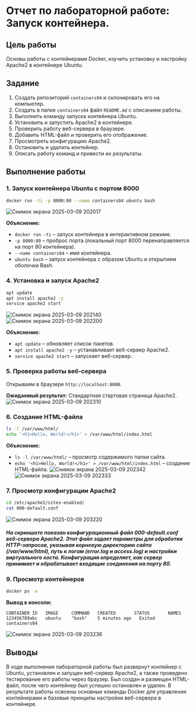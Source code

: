 # Отчет по лабораторной работе: Запуск контейнера.

## Цель работы
Основы работы с контейнерами Docker, изучить установку и настройку Apache2 в контейнере Ubuntu.

## Задание
1. Создать репозиторий `containers04` и склонировать его на компьютер.
2. Создать в папке `containers04` файл `README.md` с описанием работы.
3. Выполнить команду запуска контейнера Ubuntu.
4. Установить и запустить Apache2 в контейнере.
5. Проверить работу веб-сервера в браузере.
6. Добавить HTML-файл и проверить его отображение.
7. Просмотреть конфигурацию Apache2.
8. Остановить и удалить контейнер.
9. Описать работу команд и привести их результаты.

## Выполнение работы

### 1. Запуск контейнера Ubuntu с портом 8000
```sh
docker run -ti -p 8000:80 --name containers04 ubuntu bash
```
![Снимок экрана 2025-03-09 202017](https://github.com/user-attachments/assets/87958fb5-7a8c-4357-9917-0c09554a84b1)

**Объяснение:** 
- `docker run -ti` – запуск контейнера в интерактивном режиме.
- `-p 8000:80` – проброс порта (локальный порт 8000 перенаправляется на порт 80 контейнера).
- `--name containers04` – имя контейнера.
- `ubuntu bash` – запуск контейнера с образом Ubuntu и открытием оболочки Bash.

### 4. Установка и запуск Apache2
```sh
apt update
apt install apache2 -y
service apache2 start
```
![Снимок экрана 2025-03-09 202140](https://github.com/user-attachments/assets/fcb79149-c2f7-46de-ab0d-90853668d907)
![Снимок экрана 2025-03-09 202200](https://github.com/user-attachments/assets/2ac76c5a-b988-4c4b-b629-cf440aaa55d6)

**Объяснение:** 
- `apt update` – обновляет список пакетов.
- `apt install apache2 -y` – устанавливает веб-сервер Apache2.
- `service apache2 start` – запускает веб-сервер.

### 5. Проверка работы веб-сервера
Открываем в браузере `http://localhost:8000`.

**Ожидаемый результат:** Стандартная стартовая страница Apache2.
![Снимок экрана 2025-03-09 202310](https://github.com/user-attachments/assets/e5631b18-cfd9-4fc1-b58f-2273483729c5)


### 6. Создание HTML-файла
```sh
ls -l /var/www/html/
echo '<h1>Hello, World!</h1>' > /var/www/html/index.html
```
**Объяснение:**
- `ls -l /var/www/html/` – просмотр содержимого папки сайта.
- `echo '<h1>Hello, World!</h1>' > /var/www/html/index.html` – создание HTML-файла.
![Снимок экрана 2025-03-09 202342](https://github.com/user-attachments/assets/18626a8c-a3d7-4310-a712-d6ce56801196)
![Снимок экрана 2025-03-09 202333](https://github.com/user-attachments/assets/c705c4ad-1364-48af-85a3-70b4ddebbc9e)

### 7. Просмотр конфигурации Apache2
```sh
cd /etc/apache2/sites-enabled/
cat 000-default.conf
```
![Снимок экрана 2025-03-09 203220](https://github.com/user-attachments/assets/9b7e10c9-2a19-4e94-bd23-f07341ef63d7)
##### На скриншоте показан конфигурационный файл 000-default.conf веб-сервера Apache2. Этот файл задает параметры для обработки HTTP-запросов, указывая корневую директорию сайта (/var/www/html), путь к логам (error.log и access.log) и настройки виртуального хоста. Конфигурация определяет, как сервер принимает и обрабатывает входящие соединения на порту 80.

### 9. Просмотр контейнеров
```sh
docker ps -a
```

**Вывод в консоли:**
```
CONTAINER ID   IMAGE     COMMAND   CREATED       STATUS       NAMES
123456789abc   ubuntu    "bash"    5 minutes ago   Exited       containers04
```
![Снимок экрана 2025-03-09 203236](https://github.com/user-attachments/assets/9e9e770d-682c-4a1b-9528-9eedfd0ab746)


## Выводы
В ходе выполнения лабораторной работы был развернут контейнер с Ubuntu, установлен и запущен веб-сервер Apache2, а также проведено тестирование его работы через браузер. Был создан и размещен HTML-файл, после чего контейнер был успешно остановлен и удален. В результате работы освоены основные команды Docker для управления контейнерами и базовые принципы настройки веб-сервера в контейнере.

